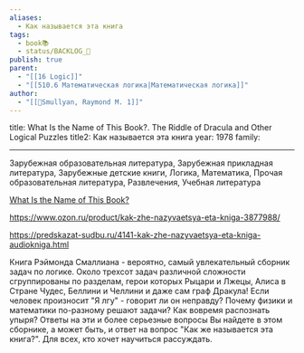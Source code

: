 ```yaml
---
aliases:
  - Как называется эта книга
tags:
  - book📚
  - status/BACKLOG_🌰
publish: true
parent:
  - "[[16 Logic]]"
  - "[[510.6 Математическая логика|Математическая логика]]"
author:
  - "[[👤Smullyan, Raymond M. 1]]"
---
```


title: What Is the Name of This Book?. The Riddle of Dracula and Other Logical Puzzles
title2: Как называется эта книга
year: 1978
family:

---

Зарубежная образовательная литература, Зарубежная прикладная литература, Зарубежные детские книги, Логика, Математика, Прочая образовательная литература, Развлечения, Учебная литература

[What Is the Name of This Book?](https://www.goodreads.com/book/show/493576.What_Is_the_Name_of_This_Book_?from_search=true&from_srp=true&qid=ofoPWU2Rxq&rank=2)

https://www.ozon.ru/product/kak-zhe-nazyvaetsya-eta-kniga-3877988/

https://predskazat-sudbu.ru/4141-kak-zhe-nazyvaetsya-eta-kniga-audiokniga.html



Книга Рэймонда Смаллиана - вероятно, самый увлекательный сборник задач по логике.
Около трехсот задач различной сложности сгруппированы по разделам, герои которых Рыцари и Лжецы, Алиса в Стране Чудес, Беллини и Челлини и даже сам граф Дракула!
Если человек произносит "Я лгу" - говорит ли он неправду? Почему физики и математики по-разному решают задачи? Как вовремя распознать упыря?
Ответы на эти и более серьезные вопросы Вы найдете в этом сборнике, а может быть, и ответ на вопрос "Как же называется эта книга?".
Для всех, кто хочет научиться рассуждать.

